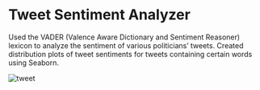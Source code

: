 # Tweet Sentiment Analyzer
Used the VADER (Valence Aware Dictionary and Sentiment Reasoner) lexicon to analyze the sentiment of various politicians’ tweets. Created distribution plots of tweet sentiments for tweets containing certain words using Seaborn.

![tweet](https://user-images.githubusercontent.com/40047270/110233329-2e509200-7ed8-11eb-8fd0-6f94d565bdb5.png)
